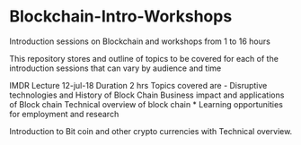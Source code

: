 # Blockchain-Intro-Workshops
Introduction sessions on Blockchain and workshops from 1 to 16 hours 

This repository stores and outline of topics to be covered for each of the introduction sessions that can vary by audience and time

IMDR Lecture  12-jul-18 Duration 2 hrs 
Topics covered are - 
Disruptive technologies and History of Block Chain
Business impact and applications of Block chain
Technical overview of block chain *
Learning opportunities for employment and research

Introduction to Bit coin and other crypto currencies with Technical overview. 
